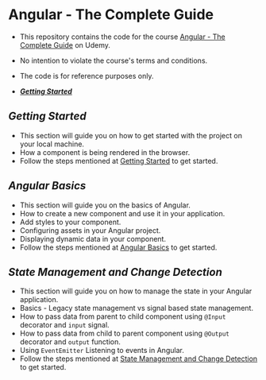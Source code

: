 # **Angular - The Complete Guide** <!-- omit in toc -->

- This repository contains the code for the course [Angular - The Complete Guide](https://www.udemy.com/course/the-complete-guide-to-angular-2/) on Udemy.
- No intention to violate the course's terms and conditions.
- The code is for reference purposes only.

- [***Getting Started***](#getting-started)

## ***Getting Started***

- This section will guide you on how to get started with the project on your local machine.
- How a component is being rendered in the browser.
- Follow the steps mentioned at [Getting Started](./docs/1.%20Getting%20Started.md) to get started.

## ***Angular Basics***

- This section will guide you on the basics of Angular.
- How to create a new component and use it in your application.
- Add styles to your component.
- Configuring assets in your Angular project.
- Displaying dynamic data in your component.
- Follow the steps mentioned at [Angular Basics](./docs/2.%20Angular%20Basics.md) to get started.

## ***State Management and Change Detection***

- This section will guide you on how to manage the state in your Angular application.
- Basics - Legacy state management vs signal based state management.
- How to pass data from parent to child component using `@Input` decorator and `input` signal.
- How to pass data from child to parent component using `@Output` decorator and `output` function.
- Using `EventEmitter` Listening to events in Angular.
- Follow the steps mentioned at [State Management and Change Detection](./docs/3.%20State%20Management%20and%20Change%20Detection.md) to get started.
